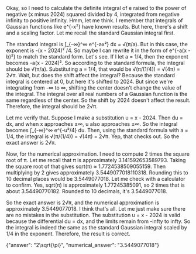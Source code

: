 <think>
Okay, so I need to calculate the definite integral of e raised to the power of negative (x minus 2024) squared divided by 4, integrated from negative infinity to positive infinity. Hmm, let me think. I remember that integrals of Gaussian functions like e^{-x²} have known results. But here, there's a shift and a scaling factor. Let me recall the standard Gaussian integral first.

The standard integral is ∫_{-∞}^∞ e^{-ax²} dx = √(π/a). But in this case, the exponent is -(x - 2024)² /4. So maybe I can rewrite it in the form of e^{-a(x - b)²} to match the standard form. Let's see. If I let a = 1/4, then the exponent becomes -a(x - 2024)². So according to the standard formula, the integral should be √(π/a). Substituting a = 1/4, that would be √(π/(1/4)) = √(4π) = 2√π. Wait, but does the shift affect the integral? Because the standard integral is centered at 0, but here it's shifted to 2024. But since we're integrating from -∞ to ∞, shifting the center doesn't change the value of the integral. The integral over all real numbers of a Gaussian function is the same regardless of the center. So the shift by 2024 doesn't affect the result. Therefore, the integral should be 2√π. 

Let me verify that. Suppose I make a substitution u = x - 2024. Then du = dx, and when x approaches ±∞, u also approaches ±∞. So the integral becomes ∫_{-∞}^∞ e^{-u²/4} du. Then, using the standard formula with a = 1/4, the integral is √(π/(1/4)) = √(4π) = 2√π. Yep, that checks out. So the exact answer is 2√π. 

Now, for the numerical approximation. I need to compute 2 times the square root of π. Let me recall that π is approximately 3.141592653589793. Taking the square root of that gives sqrt(π) ≈ 1.7724538509055159. Then multiplying by 2 gives approximately 3.5449077018110318. Rounding this to 10 decimal places would be 3.5449077018. Let me check with a calculator to confirm. Yes, sqrt(π) is approximately 1.77245385091, so 2 times that is about 3.54490770182. Rounded to 10 decimals, it's 3.5449077018. 

So the exact answer is 2√π, and the numerical approximation is approximately 3.5449077018. I think that's all. Let me just make sure there are no mistakes in the substitution. The substitution u = x - 2024 is valid because the differential du = dx, and the limits remain from -infty to infty. So the integral is indeed the same as the standard Gaussian integral scaled by 1/4 in the exponent. Therefore, the result is correct.
</think>

{"answer": "2\\sqrt{\\pi}", "numerical_answer": "3.5449077018"}